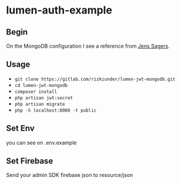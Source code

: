 # lumen-auth-example

## Begin
On the MongoDB configuration I see a reference from [Jens Sagers](https://github.com/jenssegers/laravel-mongodb).

## Usage

-   `git clone https://gitlab.com/rizkiunder/lumen-jwt-mongodb.git`
-   `cd lumen-jwt-mongodb`
-   `composer install`
-   `php artisan jwt:secret`
-   `php artisan migrate`
-   `php -S localhost:8000 -t public`

## Set Env
you can see on .env.example
## Set Firebase
Send your admin SDK firebase json to resource/json